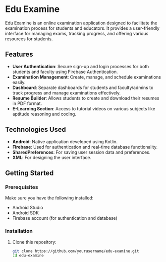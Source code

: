 # Edu Examine

Edu Examine is an online examination application designed to facilitate the examination process for students and educators. It provides a user-friendly interface for managing exams, tracking progress, and offering various resources for students.

## Features

- **User Authentication**: Secure sign-up and login processes for both students and faculty using Firebase Authentication.
- **Examination Management**: Create, manage, and schedule examinations easily.
- **Dashboard**: Separate dashboards for students and faculty/admins to track progress and manage examinations effectively.
- **Resume Builder**: Allows students to create and download their resumes in PDF format.
- **E-Learning Section**: Access to tutorial videos on various subjects like aptitude reasoning and coding.

## Technologies Used

- **Android**: Native application developed using Kotlin.
- **Firebase**: Used for authentication and real-time database functionality.
- **SharedPreferences**: For saving user session data and preferences.
- **XML**: For designing the user interface.

## Getting Started

### Prerequisites

Make sure you have the following installed:

- Android Studio
- Android SDK
- Firebase account (for authentication and database)

### Installation

1. Clone this repository:
   ```bash
   git clone https://github.com/yourusername/edu-examine.git
   cd edu-examine
